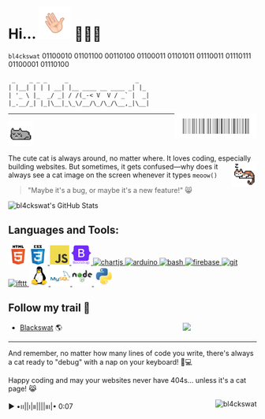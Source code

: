 # Hi... <img src="/hand.webp" width="65" /> 👨🏻‍💻


`bl4ckswat` 01100010 01101100 00110100 01100011 01101011 01110011 01110111 01100001 01110100
```
 _    _ _ _     _                   _   
| |__| | | | __| |__ ____ __ ____ _| |_ 
| '_ \ |_  _/ _| / /(_-< V  V / _` |  _|
|_.__/_| |_|\__|_\_\/__/\_/\_/\__,_|\__|
```
<img align="right" width="167" src="/barcode-bl4ckswat-t.png">

---

<img src="/blackcat.gif" width="50" alt="blackcat">

The cute cat is always around, no matter where. It loves coding, especially building websites. <img src="/cat2.gif" width="50" align="right" alt="bl4ckswat">But sometimes, it gets confused—why does it always see a cat image on the screen whenever it types `meoow()`

> "Maybe it's a bug, or maybe it's a new feature!" 😸


<img  alt="bl4ckswat's GitHub Stats" src="https://awesome-github-stats.azurewebsites.net/user-stats/bl4ckswat?cardType=octocat&theme=dark&preferLogin=false&Title=FFFFFF00&Background=DDDDDD00&Border=DDDDDD00&Ring=04CA1F&Text=8D8D8D" />

## Languages and Tools:
<p align="left"><a href="https://www.w3.org/html/" target="_blank" rel="noreferrer"> <img src="https://raw.githubusercontent.com/devicons/devicon/master/icons/html5/html5-original-wordmark.svg" alt="html5" width="40" height="40"/></a><a href="https://www.w3schools.com/css/" target="_blank" rel="noreferrer"><img src="https://raw.githubusercontent.com/devicons/devicon/master/icons/css3/css3-original-wordmark.svg" alt="css3" width="40" height="40"/> </a></a> <a href="https://developer.mozilla.org/en-US/docs/Web/JavaScript" target="_blank" rel="noreferrer"><img src="https://raw.githubusercontent.com/devicons/devicon/master/icons/javascript/javascript-original.svg" alt="javascript" width="40" height="40"/> </a><a href="https://getbootstrap.com" target="_blank" rel="noreferrer"> <img src="https://raw.githubusercontent.com/devicons/devicon/master/icons/bootstrap/bootstrap-plain-wordmark.svg" alt="bootstrap" width="40" height="40"/> </a> <a href="https://www.chartjs.org" target="_blank" rel="noreferrer"> <img src="https://www.chartjs.org/media/logo-title.svg" alt="chartjs" width="40" height="40"/> </a><a href="https://www.arduino.cc/" target="_blank" rel="noreferrer"> <img src="https://cdn.worldvectorlogo.com/logos/arduino-1.svg" alt="arduino" width="40" height="40"/> </a> <a href="https://www.gnu.org/software/bash/" target="_blank" rel="noreferrer"> <img src="https://www.vectorlogo.zone/logos/gnu_bash/gnu_bash-icon.svg" alt="bash" width="40" height="40"/> </a> <a href="https://firebase.google.com/" target="_blank" rel="noreferrer"> <img src="https://www.vectorlogo.zone/logos/firebase/firebase-icon.svg" alt="firebase" width="40" height="40"/> </a> <a href="https://git-scm.com/" target="_blank" rel="noreferrer"> <img src="https://www.vectorlogo.zone/logos/git-scm/git-scm-icon.svg" alt="git" width="40" height="40"/> </a> <a href="https://ifttt.com/" target="_blank" rel="noreferrer"> <img src="https://www.vectorlogo.zone/logos/ifttt/ifttt-ar21.svg" alt="ifttt" width="40" height="40"/> <a href="https://www.linux.org/" target="_blank" rel="noreferrer"> <img src="https://raw.githubusercontent.com/devicons/devicon/master/icons/linux/linux-original.svg" alt="linux" width="40" height="40"/> </a> <a href="https://www.mysql.com/" target="_blank" rel="noreferrer"> <img src="https://raw.githubusercontent.com/devicons/devicon/master/icons/mysql/mysql-original-wordmark.svg" alt="mysql" width="40" height="40"/> </a> <a href="https://nodejs.org" target="_blank" rel="noreferrer"> <img src="https://raw.githubusercontent.com/devicons/devicon/master/icons/nodejs/nodejs-original-wordmark.svg" alt="nodejs" width="40" height="40"/> </a> <a href="https://www.python.org" target="_blank" rel="noreferrer"> <img src="https://raw.githubusercontent.com/devicons/devicon/master/icons/python/python-original.svg" alt="python" width="40" height="40"/> </a> </p>

## Follow my trail 🐾
<img align="right" width="150" src="/bl4ckcat.gif">

- <a href="https://blackswat.my.id/">Blackswat</a> 🌎

---

And remember, no matter how many lines of code you write, there's always a cat ready to "debug" with a nap on your keyboard! 🐾💻

Happy coding and may your websites never have 404s... unless it's a cat page! 😹

▶︎ •၊၊||၊|။||||။‌‌‌‌‌၊|• 0:07 <img src="https://komarev.com/ghpvc/?username=bl4ckswat&label=Profile%20views&color=00aa00&style=flat" alt="bl4ckswat" align="right"/>





